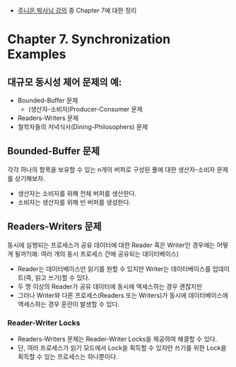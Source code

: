 - [주니온 박사님 강의](https://www.inflearn.com/course/%EC%9A%B4%EC%98%81%EC%B2%B4%EC%A0%9C-%EA%B3%B5%EB%A3%A1%EC%B1%85-%EC%A0%84%EA%B3%B5%EA%B0%95%EC%9D%98#curriculum) 중 Chapter 7에 대한 정리

# Chapter 7. Synchronization Examples

## 대규모 동시성 제어 문제의 예: 
- Bounded-Buffer 문제
  - (생산자-소비자)Producer-Consumer 문제
- Readers-Writers 문제
- 철학자들의 저녁식사(Dining-Philosophers) 문제

## Bounded-Buffer 문제

각각 하나의 항목을 보유할 수 있는 n개의 버퍼로 구성된 풀에 대한 생산자-소비자 문제를 상기해보자. 
- 생산자는 소비자를 위해 전체 버퍼를 생산한다.
- 소비자는 생산자를 위해 빈 버퍼를 생성한다.

## Readers-Writers 문제

동시에 실행되는 프로세스가 공유 데이터에 대한 Reader 혹은 Writer인 경우에는 어떻게 될까?(예: 여러 개의 동시 프로세스 간에 공유되는 데이터베이스)
- Reader는 데이터베이스만 읽기를 원할 수 있지만 Writer는 데이터베이스를 업데이트(즉, 읽고 쓰기)할 수 있다.
- 두 명 이상의 Reader가 공유 데이터에 동시에 액세스하는 경우 괜찮지만
- 그러나 Writer와 다른 프로세스(Readers 또는 Writers)가 동시에 데이터베이스에 액세스하는 경우 혼란이 발생할 수 있다.

### Reader-Writer Locks
- Readers-Writers 문제는 Reader-Writer Locks을 제공하여 해결할 수 있다.
- 단, 여러 프로세스가 읽기 모드에서 Lock을 획득할 수 있지만 쓰기를 위한 Lock을 획득할 수 있는 프로세스는 하나뿐이다.














